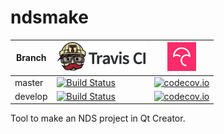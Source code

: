 # ndsmake

Branch|[![Travis CI logo](TravisCI.png)](https://travis-ci.org)|[![Codecov logo](Codecov.png)](https://www.codecov.io)
---|---|---
master|[![Build Status](https://travis-ci.org/richelbilderbeek/ndsmake.svg?branch=master)](https://travis-ci.org/richelbilderbeek/ndsmake)|[![codecov.io](https://codecov.io/github/richelbilderbeek/ndsmake/coverage.svg?branch=master)](https://codecov.io/github/richelbilderbeek/ndsmake/branch/master)
develop|[![Build Status](https://travis-ci.org/richelbilderbeek/ndsmake.svg?branch=develop)](https://travis-ci.org/richelbilderbeek/ndsmake)|[![codecov.io](https://codecov.io/github/richelbilderbeek/ndsmake/coverage.svg?branch=develop)](https://codecov.io/github/richelbilderbeek/ndsmake/branch/develop)

Tool to make an NDS project in Qt Creator.


